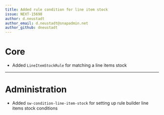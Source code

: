 ```yaml
---
title: Added rule condition for line item stock
issue: NEXT-15698
author: d.neustadt
author_email: d.neustadt@snapadmin.net 
author_github: dneustadt
---
```

# Core
* Added `LineItemStockRule` for matching a line items stock
___
# Administration
* Added `sw-condition-line-item-stock` for setting up rule builder line items stock conditions
